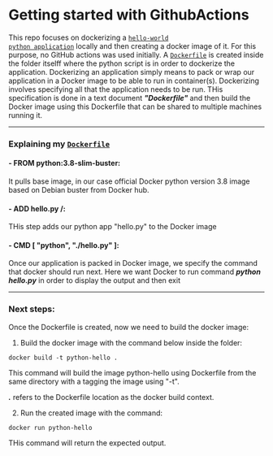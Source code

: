 # Getting started with GithubActions

This repo focuses on dockerizing a <a href="https://github.com/pm-dikshita/Start-with-GithubActions/blob/main/hello.py"><code>hello-world python application</code></a> locally and then creating a docker image of it. For this purpose, no GitHub actions was used initially. A <a href="https://github.com/pm-dikshita/Start-with-GithubActions/blob/main/Dockerfile"><code>Dockerfile</code></a> is created inside the folder itselff where the python script is in order to dockerize the application. Dockerizing an application simply means to pack or wrap our application in a Docker image to be able to run in container(s). Dockerizing involves specifying all that the application needs to be run. THis specification is done in a text document ***"Dockerfile"*** and then build the Docker image using this Dockerfile that can be shared to multiple machines running it.

*********************

### Explaining my <a href="https://github.com/pm-dikshita/Start-with-GithubActions/blob/main/Dockerfile"><code>Dockerfile</code></a>


#### - FROM python:3.8-slim-buster:

It pulls base image, in our case official Docker python version 3.8 image based on Debian buster from Docker hub.

#### - ADD hello.py /:

THis step adds our python app "hello.py" to the Docker image

#### - CMD [ "python", "./hello.py" ]:

Once our application is packed in Docker image, we specify the command that docker should run next. Here we want Docker to run command ***python hello.py*** in order to display the output and then exit

*********************


### Next steps:

Once the Dockerfile is created, now we need to build the docker image:

1. Build the docker image with the command below inside the folder:

```
docker build -t python-hello .
```

This command will build the image python-hello using Dockerfile from the same directory with a tagging the image using "-t". 

***.*** refers to the Dockerfile location as the docker build context.

2. Run the created image with the command:

```
docker run python-hello
```
THis command will return the expected output.
